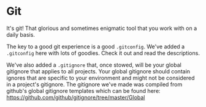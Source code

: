 Git
===

It's git! That glorious and sometimes enigmatic tool that you work with on a daily basis.

The key to a good git experience is a good `.gitconfig`. We've added a `.gitconfig` here with lots of goodies. Check it out and read the descriptions.

We've also added a `.gitignore` that, once stowed, will be your global gitignore that applies to all projects. Your global gitignore should contain ignores that are specific to your environment and might not be considered in a project's gitignore. The gitignore we've made was compiled from github's global gitignore templates which can be found here: <https://github.com/github/gitignore/tree/master/Global>
